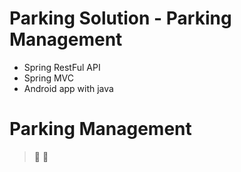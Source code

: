 # Parking Solution - Parking Management
- Spring RestFul API
- Spring MVC
- Android app with java

# Parking Management

> :running: :construction_worker: 
